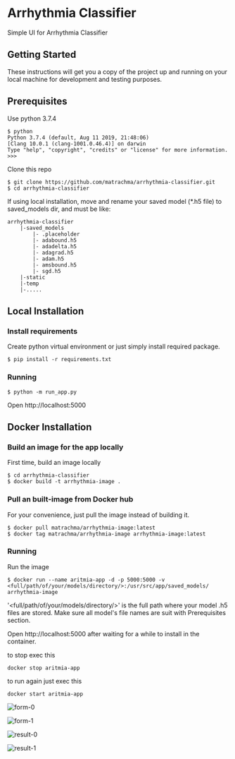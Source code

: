 # Arrhythmia Classifier

Simple UI for Arrhythmia Classifier

## Getting Started

These instructions will get you a copy of the project up and running on your local machine for development and testing purposes.

## Prerequisites

Use python 3.7.4

```shell
$ python
Python 3.7.4 (default, Aug 11 2019, 21:48:06) 
[Clang 10.0.1 (clang-1001.0.46.4)] on darwin
Type "help", "copyright", "credits" or "license" for more information.
>>>
```

Clone this repo

```shell
$ git clone https://github.com/matrachma/arrhythmia-classifier.git
$ cd arrhythmia-classifier
```

If using local installation, move and rename your saved model (*.h5 file) to saved_models dir, and must be like:

```
arrhythmia-classifier
    |-saved_models
        |- .placeholder
        |- adabound.h5
        |- adadelta.h5
        |- adagrad.h5
        |- adam.h5
        |- amsbound.h5
        |- sgd.h5
    |-static
    |-temp
    |-.....
```

## Local Installation

### Install requirements

Create python virtual environment or just simply install required package.

```shell
$ pip install -r requirements.txt
```

### Running

```shell
$ python -m run_app.py
```
Open http://localhost:5000


## Docker Installation

### Build an image for the app locally

First time, build an image locally
```shell
$ cd arrhythmia-classifier
$ docker build -t arrhythmia-image .
```

### Pull an built-image from Docker hub
For your convenience, just pull the image instead of building it.
```shell
$ docker pull matrachma/arrhythmia-image:latest
$ docker tag matrachma/arrhythmia-image arrhythmia-image:latest
```

### Running
Run the image
```shell
$ docker run --name aritmia-app -d -p 5000:5000 -v <full/path/of/your/models/directory/>:/usr/src/app/saved_models/ arrhythmia-image 
```

'<full/path/of/your/models/directory/>' is the full path where your model .h5 files are stored.
Make sure all model's file names are suit with Prerequisites section.

Open http://localhost:5000 after waiting for a while to install in the container.

to stop exec this
```shell
docker stop aritmia-app
```

to run again just exec this
```shell
docker start aritmia-app
```


![form-0](https://user-images.githubusercontent.com/8687198/63220163-33da7000-c1ac-11e9-87ee-0a8c6d1eba9b.png)

![form-1](https://user-images.githubusercontent.com/8687198/63220164-34730680-c1ac-11e9-82b7-40d8a626a824.png)


![result-0](https://user-images.githubusercontent.com/8687198/63220165-34730680-c1ac-11e9-923d-b4b11a4a2b72.png)

![result-1](https://user-images.githubusercontent.com/8687198/63220166-34730680-c1ac-11e9-8ac2-5170af7e4e53.png)
